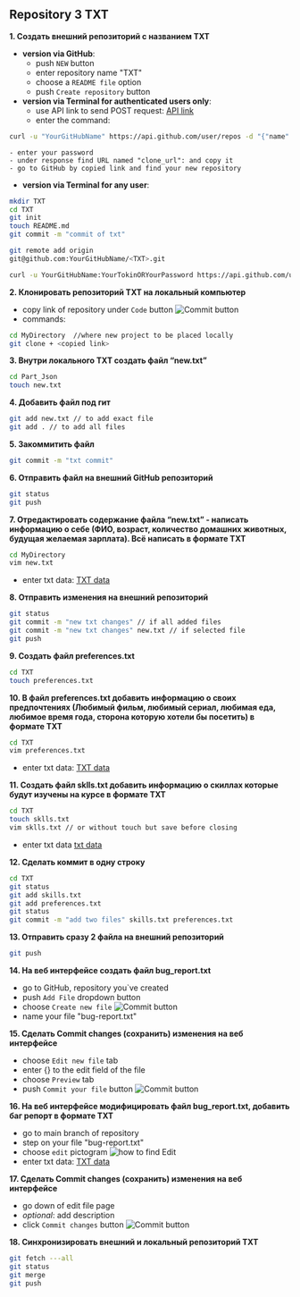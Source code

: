 ## **Repository 3 TXT**
**1. Создать внешний репозиторий c названием TXT**
- **version via GitHub**:
	- push `NEW` button
	- enter repository name "TXT"
	- choose a `README file` option
	- push `Create repository` button
- **version via Terminal for authenticated users only**:
	- use API link to send POST request:
[API link](https://api.github.com/)
	- enter the command:
```bash
curl -u "YourGitHubName" https://api.github.com/user/repos -d "{"name":"TXT","public": true}"
```
	- enter your password
	- under response find URL named "clone_url": and copy it
	- go to GitHub by copied link and find your new repository

- **version via Terminal for any user**:
```bash
mkdir TXT
cd TXT
git init
touch README.md
git commit -m "commit of txt"
```
```bash
git remote add origin 
git@github.com:YourGitHubName/<TXT>.git
```
```bash
curl -u YourGitHubName:YourTokinORYourPassword https://api.github.com/user/repos -d '{"name":"TXT"}'
```

**2. Клонировать репозиторий TXT на локальный компьютер**
- copy link of repository under `Code` button
![Commit button](/C:/QA/KSENDZOV/HomeWorks/GITHUB/TXT/edit_picture5.jpg)
- commands:
```bash
cd MyDirectory	//where new project to be placed locally
git clone + <copied link>
```

**3. Внутри локального TXT создать файл “new.txt”**
```bash
cd Part_Json
touch new.txt
```
**4. Добавить файл под гит**
```bash
git add new.txt // to add exact file
git add . // to add all files
```
**5. Закоммитить файл**
```bash
git commit -m "txt commit"
```
**6. Отправить файл на внешний GitHub репозиторий**
```bash
git status
git push
```
**7. Отредактировать содержание файла “new.txt” - написать информацию о себе (ФИО, возраст, количество домашних животных, будущая желаемая зарплата). Всё написать в формате TXT**

```bash
cd MyDirectory
vim new.txt
```
- enter txt data:
[TXT data](https://github.com/Olga-Ivasenko/TXT/blob/6470e79b852e6aa74f0ba34221356505cf6a364e/new.txt)

**8. Отправить изменения на внешний репозиторий**
```bash
git status
git commit -m "new txt changes" // if all added files
git commit -m "new txt changes" new.txt // if selected file
git push
```

**9. Создать файл preferences.txt**
```bash
cd TXT
touch preferences.txt
```

**10. В файл preferences.txt добавить информацию о своих предпочтениях (Любимый фильм, любимый сериал, любимая еда, любимое время года, сторона которую хотели бы посетить) в формате TXT**
```bash
cd TXT
vim preferences.txt
```
- enter txt data:
[TXT data](https://github.com/Olga-Ivasenko/TXT/blob/9010f312e2b25c0f75aaa6b0a9bb2c1efeb8ed85/preferences.txt)


**11. Создать файл sklls.txt добавить информацию о скиллах которые будут изучены на курсе в формате TXT**
```bash
cd TXT
touch sklls.txt
vim sklls.txt // or without touch but save before closing
```
- enter txt data
[txt data](https://github.com/Olga-Ivasenko/TXT/blob/9010f312e2b25c0f75aaa6b0a9bb2c1efeb8ed85/skills.txt)

**12. Сделать коммит в одну строку**
```bash
cd TXT
git status
git add skills.txt
git add preferences.txt
git status
git commit -m "add two files" skills.txt preferences.txt
```

**13. Отправить сразу 2 файла на внешний репозиторий**
```bash
git push
```
**14. На веб интерфейсе создать файл bug_report.txt**
- go to GitHub, repository you`ve created
- push `Add File` dropdown button
- choose `Create new file`
![Commit button](/C:/QA/KSENDZOV/HomeWorks/GITHUB/TXT/edit_picture4.jpg)
- name your file "bug-report.txt"

**15. Сделать Commit changes (сохранить) изменения на веб интерфейсе**
- choose `Edit new file` tab
- enter \{} to the edit field of the file
- choose `Preview` tab
- push `Commit your file` button
![Commit button](/C:/QA/KSENDZOV/HomeWorks/GITHUB/TXT/edit_picture3.jpg)

**16. На веб интерфейсе модифицировать файл bug_report.txt, добавить баг репорт в формате TXT**
- go to main branch of repository
- step on your file "bug-report.txt"
- choose `edit` pictogram
![how to find Edit](/C:/QA/KSENDZOV/HomeWorks/GITHUB/TXT/edit_picture1.jpg)
- enter txt data:
[TXT data](https://github.com/Olga-Ivasenko/TXT/blob/e11e35974fadfdc16d29b4cc6f97b2ffcf9916ee/bug_report.txt)

**17. Сделать Commit changes (сохранить) изменения на веб интерфейсе**
- go down of edit file page
- *optional*: add description
- click `Commit changes` button
![Commit button](/C:/QA/KSENDZOV/HomeWorks/GITHUB/TXT/edit_picture2.jpg)

**18. Синхронизировать внешний и локальный репозиторий TXT**
```bash
git fetch ---all
git status
git merge
git push

```



